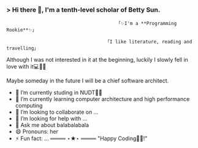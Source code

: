   ### > Hi there 👋, I'm a tenth-level scholar of Betty Sun.

<!--
**pudding-art/pudding-art** is a  _special_  repository because its `README.md` (this file) appears on your GitHub profile.-->


                                            「✨I'm a **Programming Rookie**✨」
                                            
                                        「I like literature, reading and travelling」





Although I was not interested in it at the beginning,
luckily I slowly fell in love with it💻👨‍💻

Maybe someday in the future I will be a chief software architect.

- 🔭 I’m currently studing in NUDT👨‍🏛 
- 🌱 I’m currently learning computer architecture and high performance computing
- 👯 I’m looking to collaborate on ...
- 🤔 I’m looking for help with ...
- 💬 Ask me about balabalabala
- 😄 Pronouns: her
- ⚡ Fun fact: ...
                                                      ════ ⋆★⋆ ════
                                                     "Happy Coding👨‍💻!"

